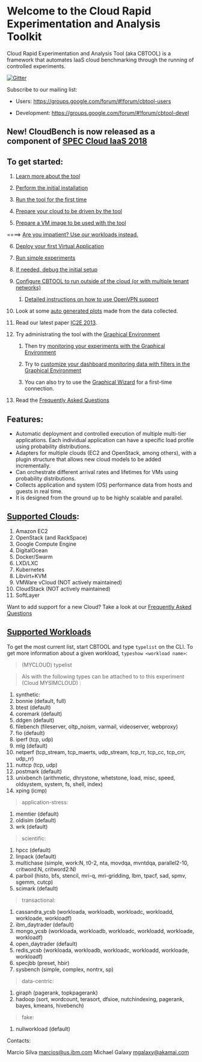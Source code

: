 # Welcome to the Cloud Rapid Experimentation and Analysis Toolkit

Cloud Rapid Experimentation and Analysis Tool (aka CBTOOL) is a framework that automates IaaS cloud benchmarking through the running of controlled experiments.

[![Gitter](https://badges.gitter.im/ibmcb-project/community.svg)](https://gitter.im/ibmcb-project/community?utm_source=badge&utm_medium=badge&utm_campaign=pr-badge)

Subscribe to our mailing list:

- Users: https://groups.google.com/forum/#!forum/cbtool-users

- Development: https://groups.google.com/forum/#!forum/cbtool-devel


## New! CloudBench is now released as a component of [SPEC Cloud IaaS 2018](http://spec.org/cloud_iaas2018)

## To get started:

1. [Learn more about the tool](https://github.com/ibmcb/cbtool/wiki/DOC:-Table-of-Contents)

2. [Perform the initial installation](https://github.com/ibmcb/cbtool/wiki/HOWTO:-Initial-Installation)

3. [Run the tool for the first time](https://github.com/ibmcb/cbtool/wiki/HOWTO:-Running-the-tool-for-the-first-time)

4. [Prepare your cloud to be driven by the tool](https://github.com/ibmcb/cbtool/wiki/HOWTO:-Preparing-your-cloud-to-be-driven-by-CBTOOL)

5. [Prepare a VM image to be used with the tool](https://github.com/ibmcb/cbtool/wiki/HOWTO:-Preparing-a-VM-to-be-used-with-CBTOOL-on-a-real-cloud)

====> [Are you impatient? Use our workloads instead.](https://github.com/ibmcb/cbtool/wiki/DOC:-Zero-configuration-(almost)-benchmarking-w--Nested-containers)

6. [Deploy your first Virtual Application](https://github.com/ibmcb/cbtool/wiki/HOWTO:-Deploy-your-first-virtual-application)

7. [Run simple experiments](https://github.com/ibmcb/cbtool/wiki/HOWTO:-Run-simple-experiments)

8. [If needed, debug the initial setup](https://github.com/ibmcb/cbtool/wiki/HOWTO:-Debug-initial-setup)

9. [Configure CBTOOL to run outside of the cloud (or with multiple tenant networks)](https://github.com/ibmcb/cbtool/wiki/HOWTO:-Run-the-CloudBench-orchestrator-outside-of-the-cloud-(or-with-multiple-tenant-networks))

    1. [Detailed instructions on how to use OpenVPN support](https://github.com/ibmcb/cbtool/wiki/HOWTO:-Use-VPN-support-with-your-benchmarks)
    
10. Look at some [auto generated plots](https://github.com/ibmcb/cbtool/wiki/HOWTO:-Save-Monitoring-Data-on-the-Command-Line) made from the data collected.

11. Read our latest paper [IC2E 2013](http://dl.acm.org/citation.cfm?id=2497243).

12. Try administrating the tool with the [Graphical Environment](https://github.ibm.com/marcios/cbtool/wiki/HOWTO:-Using-the-Graphical-Environment)

    1. Then try [monitoring your experiments with the Graphical Environment](https://github.ibm.com/marcios/cbtool/wiki/HOWTO:-Monitoring-with-the-Graphical-Environment)

    2. Try to [customize your dashboard monitoring data with filters in the Graphical Environment](https://github.ibm.com/marcios/cbtool/wiki/HOWTO:-Customize-Dashboard-Monitoring-in-the-Graphical-Environment)

    3. You can also try to use the [Graphical Wizard](https://github.ibm.com/marcios/cbtool/wiki/HOWTO:-Using-the-Wizard-for-first-time-connection) for a first-time connection.

13. Read the [Frequently Asked Questions](https://github.com/ibmcb/cbtool/wiki/FAQ)

## Features:
- Automatic deployment and controlled execution of multiple multi-tier applications.
Each individual application can have a specific load profile using probability distributions.
- Adapters for multiple clouds (EC2 and OpenStack, among others), with a plugin structure that allows new cloud models to be added incrementally.
- Can orchestrate different arrival rates and lifetimes for VMs using probability distributions.
- Collects application and system (OS) performance data from hosts and guests in real time.
- It is designed from the ground up to be highly scalable and parallel.

## <a name="adapters">[Supported Clouds](https://github.com/ibmcb/cbtool/wiki/DOC:-Supported-Clouds):

1. Amazon EC2
2. OpenStack (and RackSpace)
3. Google Compute Engine 
4. DigitalOcean
5. Docker/Swarm
6. LXD/LXC
7. Kubernetes
8. Libvirt+KVM
9. VMWare vCloud (NOT actively maintained)
10. CloudStack (NOT actively maintained)
11. SoftLayer

Want to add support for a new Cloud? Take a look at our [Frequently Asked Questions](https://github.com/ibmcb/cbtool/wiki/FAQ#development-)

## <a name="workloads">[Supported Workloads](https://github.com/ibmcb/cbtool/wiki/DOC:-Supported-Virtual-Applications)

To get the most current list, start CBTOOL and type ```typelist``` on the CLI. To get more information about a given workload, ```typeshow <workload name>```:

> (MYCLOUD) typelist

> AIs with the following types can be attached to to this experiment (Cloud MYSIMCLOUD) :

1. synthetic:
2.  bonnie (default, full)
3.   btest (default)
4.  coremark (default)
5.  ddgen (default)
6.  filebench (fileserver, oltp_noism, varmail, videoserver, webproxy)
7.  fio (default)
8.  iperf (tcp, udp)
9.  mlg (default)
10.  netperf (tcp_stream, tcp_maerts, udp_stream, tcp_rr, tcp_cc, tcp_crr, udp_rr)
11.  nuttcp (tcp, udp)
12.  postmark (default)
13.  unixbench (arithmetic, dhrystone, whetstone, load, misc, speed, oldsystem, system, fs, shell, index)
14.  xping (icmp)

> application-stress:
1.  memtier (default)
2.  oldisim (default)
3.  wrk (default)

> scientific:
1.  hpcc (default)
2.  linpack (default)
3.  multichase (simple, work:N, t0-2, nta, movdqa, mvntdqa, parallel2-10, critword:N, critword2:N)
4.  parboil (histo, bfs, stencil, mri-q, mri-gridding, lbm, tpacf, sad, spmv, sgemm, cutcp)
5.  scimark (default)

> transactional:
1.  cassandra_ycsb (workloada, workloadb, workloadc, workloadd, workloade, workloadf)
2.  ibm_daytrader (default)
3.  mongo_ycsb (workloada, workloadb, workloadc, workloadd, workloade, workloadf)
4.  open_daytrader (default)
5.  redis_ycsb (workloada, workloadb, workloadc, workloadd, workloade, workloadf)
6.  specjbb (preset, hbir)
7.  sysbench (simple, complex, nontrx, sp)

> data-centric:
1.  giraph (pagerank, topkpagerank)
2.  hadoop (sort, wordcount, terasort, dfsioe, nutchindexing, pagerank, bayes, kmeans, hivebench)

> fake:
1.  nullworkload (default)

Contacts:

Marcio Silva marcios@us.ibm.com
Michael Galaxy mgalaxy@akamai.com
